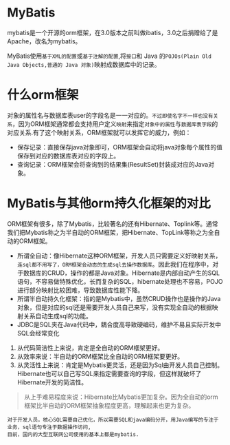 # MyBatis

mybatis是一个开源的orm框架，在3.0版本之前叫做ibatis，3.0之后捐赠给了是Apache，改名为mybatis。

MyBatis使用`基于XML的配置`或`基于注解的配置`,将`接口`和 Java 的`POJOs(Plain Old Java Objects,普通的 Java 对象)`映射成数据库中的记录。

# 什么orm框架

对象的属性名与数据库表user的字段名是一一对应的。`不过即使名字不一样也没有关系`，因为ORM框架通常都会支持用户定义`映射`来指定`对象中的属性`与`数据库表字段`的对应关系.有了这个映射关系，ORM框架就可以发挥它的威力，例如：

* 保存记录：直接保存java对象即可，ORM框架会自动将java对象每个属性的值保存到对应的数据库表对应的字段上。
* 查询记录：ORM框架会将查询到的结果集(ResultSet)封装成对应的Java对象。

# MyBatis与其他orm持久化框架的对比

ORM框架有很多，除了Mybatis，比较著名的还有Hibernate、Toplink等。通常我们把Mybatis称之为半自动的ORM框架，把Hibernate、TopLink等称之为全自动的ORM框架。

- 所谓全自动：像Hibernate这种ORM框架，开发人员只需要定义好映射关系，`连sql都不用写了，ORM框架会动态的生成sql去操作数据库`。因此我们在程序中，对于数据库的CRUD，操作的都是Java对象。Hibernate是内部自动产生的SQL语句，不容易做特殊优化，长而复杂的SQL，hibernate处理也不容易，POJO进行部分映射比较困难，导致数据库性能下降。
- 所谓半自动持久化框架：指的是Mybatis中，虽然CRUD操作也是操作的Java对象，但是对应的sql还是需要开发人员自己来写，没有实现全自动的根据映射关系自动生成sql的功能。
- JDBC是SQL夹在Java代码中，耦合度高导致硬编码，维护不易且实际开发中SQL会经常变化

1. 从代码简洁性上来说，肯定是全自动的ORM框架更好。
2. 从效率来说：半自动的ORM框架比全自动的ORM框架要更好。
3. 从灵活性上来说：肯定是Mybatis更灵活，还是因为Sql由开发人员自己控制。Hibernate也可以自己写SQL来指定需要查询的字段，但这样就破坏了Hibernate开发的简洁性。

> 从上手难易程度来说：Hibernate比Mybatis更加复杂。因为全自动的orm框架比半自动的ORM框架抽象程度更高，理解起来也更为复杂。

    对于开发人员，核心SQL需要自己优化，所以需要SQL和java编码分开，用Java编写的专注于业务，sql语句专注于数据操作访问,
    目前，国内的大型互联网公司使用的基本上都是mybatis.